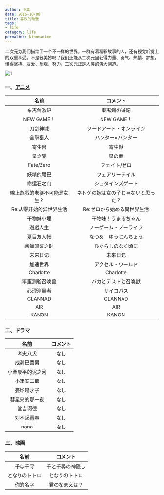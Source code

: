 ```yaml
---
author: 小莫
date: 2016-10-08
title: 喜欢的动漫
tags:
- life
category: life
permalink: NihonAnime
---
```

二次元为我们描绘了一个不一样的世界，一群有着精彩故事的人，还有视觉听觉上的双重享受。不是很美妙吗？我们还能从二次元里获得力量、勇气、热情、梦想，懂得坚持、友爱、乐观、努力。二次元正是人类的伟大创造。
<!-- more -->
![1](https://image.xiaomo.info/banner/dongli3.jpg)

### 一、[アニメ](https://zh.moegirl.org)
| 名前 |コメント|
|:-------:|:---------:|
| 东离剑游记 |東离剣の遊記|
| NEW GAME！ | NEW GAME！ |
| 刀剑神域   |ソードアート・オンライン |
| 全职猎人    |ハンター×ハンター |
| 寄生兽 |寄生獣|
| 星之梦 |星の夢|
| Fate/Zero |フェイト/ゼロ|
| 妖精的尾巴 |フェアリーテイル|
| 命运石之门 |シュタインズゲート|
| 線上遊戲的老婆不可能是女生？ |ネトゲの嫁は女の子じゃないと思った？|
| Re:从零开始的异世界生活 |Re:ゼロから始める異世界生活|
| 干物妹小埋|干物妹！うまるちゃん|
| 遊戲人生|ノーゲーム・ノーライフ|
| 夏目友人帐|なつめ　ゆうじんちょう|
| 寒蝉鸣泣之时|ひぐらしのなく頃に|
| 未来日记|未来日记|
| 加速世界|アクセル・ワールド|
| Charlotte|Charlotte|
| 笨蛋测验召唤兽|バカとテストと召喚獣|
| 心理测量者|サイコパス|
| CLANNAD|CLANNAD|
| AIR|AIR|
| KANON|KANON|



### 二、ドラマ
| 名前 |コメント|
|:-------:|:---------:|
| 孝忠八犬 |なし|
| 成濑巳喜男 |なし|
| 小栗康平的泥之河 |なし|
| 小津安二郎 |なし|
| 娄烨是才子 |なし|
| 彗星来的那一夜 |なし|
| 堂吉诃德 |なし|
| 对不起青春 |なし|
| nana |なし|



### 三、映画
| 名前 |コメント|
|:-------:|:---------:|
| 千与千寻 |千と千尋の神隠し|
| となりのトトロ|となりのトトロ|
| 你的名字|君のなまえは？|

